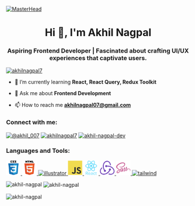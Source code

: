 [![MasterHead](https://i.pinimg.com/564x/df/2f/e1/df2fe1c94284383ebc90771a84e148be.jpg)]()
<h1 align="center">Hi 👋, I'm Akhil Nagpal</h1>
<h3 align="center">Aspiring Frontend Developer | Fascinated about crafting UI/UX experiences that captivate users.</h3>

<p align="left"> <a href="https://twitter.com/akhilnagpal7" target="blank"><img src="https://img.shields.io/twitter/follow/akhilnagpal7?logo=twitter&style=for-the-badge" alt="akhilnagpal7" /></a> </p>

- 🌱 I’m currently learning **React, React Query, Redux Toolkit**

- 💬 Ask me about **Frontend Development**

- 📫 How to reach me **akhilnagpal07@gmail.com**

<h3 align="left">Connect with me:</h3>
<p align="left">
<a href="https://codepen.io/@akhil_007" target="blank"><img align="center" src="https://raw.githubusercontent.com/rahuldkjain/github-profile-readme-generator/master/src/images/icons/Social/codepen.svg" alt="@akhil_007" height="30" width="40" /></a>
<a href="https://twitter.com/akhilnagpal7" target="blank"><img align="center" src="https://raw.githubusercontent.com/rahuldkjain/github-profile-readme-generator/master/src/images/icons/Social/twitter.svg" alt="akhilnagpal7" height="30" width="40" /></a>
<a href="https://linkedin.com/in/akhil-nagpal-dev" target="blank"><img align="center" src="https://raw.githubusercontent.com/rahuldkjain/github-profile-readme-generator/master/src/images/icons/Social/linked-in-alt.svg" alt="akhil-nagpal-dev" height="30" width="40" /></a>
</p>

<h3 align="left">Languages and Tools:</h3>
<p align="left"> <a href="https://www.w3schools.com/css/" target="_blank" rel="noreferrer"> <img src="https://raw.githubusercontent.com/devicons/devicon/master/icons/css3/css3-original-wordmark.svg" alt="css3" width="40" height="40"/> </a> <a href="https://www.w3.org/html/" target="_blank" rel="noreferrer"> <img src="https://raw.githubusercontent.com/devicons/devicon/master/icons/html5/html5-original-wordmark.svg" alt="html5" width="40" height="40"/> </a> <a href="https://www.adobe.com/in/products/illustrator.html" target="_blank" rel="noreferrer"> <img src="https://www.vectorlogo.zone/logos/adobe_illustrator/adobe_illustrator-icon.svg" alt="illustrator" width="40" height="40"/> </a> <a href="https://developer.mozilla.org/en-US/docs/Web/JavaScript" target="_blank" rel="noreferrer"> <img src="https://raw.githubusercontent.com/devicons/devicon/master/icons/javascript/javascript-original.svg" alt="javascript" width="40" height="40"/> </a> <a href="https://reactjs.org/" target="_blank" rel="noreferrer"> <img src="https://raw.githubusercontent.com/devicons/devicon/master/icons/react/react-original-wordmark.svg" alt="react" width="40" height="40"/> </a> <a href="https://redux.js.org" target="_blank" rel="noreferrer"> <img src="https://raw.githubusercontent.com/devicons/devicon/master/icons/redux/redux-original.svg" alt="redux" width="40" height="40"/> </a> <a href="https://sass-lang.com" target="_blank" rel="noreferrer"> <img src="https://raw.githubusercontent.com/devicons/devicon/master/icons/sass/sass-original.svg" alt="sass" width="40" height="40"/> </a> <a href="https://tailwindcss.com/" target="_blank" rel="noreferrer"> <img src="https://www.vectorlogo.zone/logos/tailwindcss/tailwindcss-icon.svg" alt="tailwind" width="40" height="40"/> </a> </p>

<p><img align="left" src="https://github-readme-stats.vercel.app/api/top-langs?username=akhil-nagpal&show_icons=true&locale=en&layout=compact" alt="akhil-nagpal" /></p>

<p>&nbsp;<img align="center" src="https://github-readme-stats.vercel.app/api?username=akhil-nagpal&show_icons=true&locale=en" alt="akhil-nagpal" /></p>

<p><img align="center" src="https://github-readme-streak-stats.herokuapp.com/?user=akhil-nagpal&" alt="akhil-nagpal" /></p>
